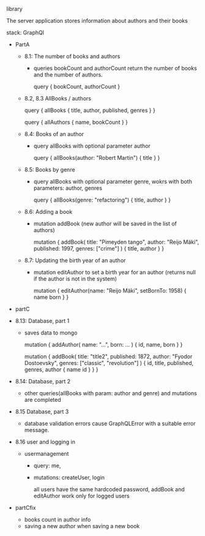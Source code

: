 library
    
  The server application stores information about authors and their books
    
  stack: GraphQl
- PartA
  - 8.1: The number of books and authors
      - queries bookCount and authorCount return the number of books and the number of authors.

        query {
          bookCount, authorCount
        }

  -  8.2, 8.3 AllBooks / authors

        query {
          allBooks { title, author, published, genres }
        }

        query {
          allAuthors { name, bookCount }
        }

  - 8.4: Books of an author
    - query allBooks  with optional parameter author

        query {
          allBooks(author: "Robert Martin") {
            title
          }
        }

  - 8.5: Books by genre
    - query allBooks with optional parameter genre, wokrs with both parameters: author, genres

        query {
          allBooks(genre: "refactoring") {
            title, author
          }
        }

  - 8.6: Adding a book
    - mutation addBook (new author will be saved in the list of authors)

        mutation {
          addBook(
            title: "Pimeyden tango",
            author: "Reijo Mäki",
            published: 1997,
            genres: ["crime"]
          ) {
            title,
            author
          }
        }

  - 8.7: Updating the birth year of an author
    - mutation editAuthor to set a birth year for an author
      (returns null if the author is not in the system)

        mutation {
          editAuthor(name: "Reijo Mäki", setBornTo: 1958) {
            name
            born
          }
        }

 - partC
  - 8.13: Database, part 1
    - saves data to mongo

        mutation {
          addAuthor(
            name: "...",
            born: ...
          ) {
            id,
            name,
            born
          }
        }

        mutation {
          addBook(
            title: "title2",
            published: 1872,
            author: "Fyodor Dostoevsky",
            genres: ["classic", "revolution"]
          ) {
            id,
            title,
            published,
            genres,
            author {
              name
              id
            }
          }
        }

  - 8.14: Database, part 2
    - other queries(allBooks with param: author and genre) and mutations are completed

  - 8.15 Database, part 3
    - database validation errors cause GraphQLError with a suitable error message.

  - 8.16 user and logging in
    - usermanagement
      - query: me,
      - mutations: createUser, login
        
        all users have the same hardcoded password, addBook and editAuthor work only for logged users

 - partCfix
    - books count in author info
    - saving a new author when saving a new book